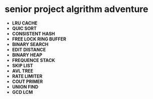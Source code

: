 # senior project algrithm adventure

- **LRU CACHE**
- **QUIC SORT**
- **CONSISTENT HASH**
- **FREE LOCK RING BUFFER**
- **BINARY SEARCH**
- **EDIT DISTANCE**
- **BINARY HEAP**
- **FREQUENCE STACK**
- **SKIP LIST**
- **AVL TREE**
- **RATE LIMITER**
- **COUT PRIMER**
- **UNION FIND**
- **GCD LCM**
